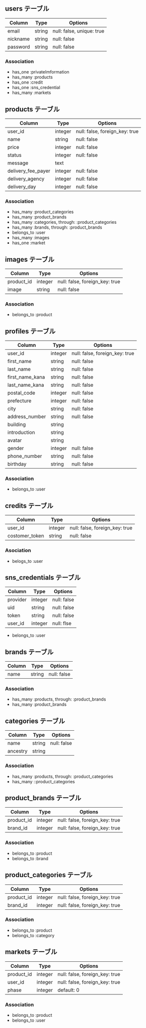 ## users テーブル

| Column   | Type   | Options                   |
| -------- | ------ | ------------------------- |
| email    | string | null: false, unique: true |
| nickname | string | null: false               |
| password | string | null: false               |

### Association

- has_one :privateImformation
- has_many :products
- has_one :credit
- has_one :sns_credential
- has_many :markets

## products テーブル

| Column             | Type    | Options                        |
| ------------------ | ------- | ------------------------------ |
| user_id            | integer | null: false, foreign_key: true |
| name               | string  | null: false                    |
| price              | integer | null: false                    |
| status             | integer | null: false                    |
| message            | text    |                                |
| delivery_fee_payer | integer | null: false                    |
| delivery_agency    | integer | null: false                    |
| delivery_day       | integer | null: false                    |

### Association

- has_many :product_categories
- has_many :product_brands
- has_many :categories, through: :product_categories
- has_many :brands, through: :product_brands
- belongs_to :user
- has_many :images
- has_one :market

## images テーブル

| Column     | Type    | Options                        |
| ---------- | ------- | ------------------------------ |
| product_id | integer | null: false, foreign_key: true |
| image      | string  | null: false                    |

### Association

- belongs_to :product

## profiles テーブル

| Column          | Type    | Options                        |
| --------------- | ------- | ------------------------------ |
| user_id         | integer | null: false, foreign_key: true |
| first_name      | string  | null: false                    |
| last_name       | string  | null: false                    |
| first_name_kana | string  | null: false                    |
| last_name_kana  | string  | null: false                    |
| postal_code     | integer | null: false                    |
| prefecture      | integer | null: false                    |
| city            | string  | null: false                    |
| address_number  | string  | null: false                    |
| building        | string  |                                |
| introduction    | string  |                                |
| avatar          | string  |                                |
| gender          | integer | null: false                    |
| phone_number    | string  | null: false                    |
| birthday        | string  | null: false                    |

### Association

- belongs_to :user

## credits テーブル

| Column         | Type    | Options                        |
| -------------- | ------- | ------------------------------ |
| user_id        | integer | null: false, foreign_key: true |
| costomer_token | string  | null: false                    |

### Asociation

- belogs_to :user

## sns_credentials テーブル

| Column   | Type    | Options     |
| -------- | ------- | ----------- |
| provider | integer | null: false |
| uid      | string  | null: false |
| token    | string  | null: false |
| user_id  | integer | null: flse  |

- belongs_to :user

## brands テーブル

| Column | Type   | Options     |
| ------ | ------ | ----------- |
| name   | string | null: false |

### Association

- has_many :products, through: :product_brands
- has_many :product_brands

## categories テーブル

| Column   | Type   | Options     |
| -------- | ------ | ----------- |
| name     | string | null: false |
| ancestry | string |             |

### Association

- has_many :products, through: :product_categories
- has_many ::product_categories

## product_brands テーブル

| Column     | Type    | Options                        |
| ---------- | ------- | ------------------------------ |
| product_id | integer | null: false, foreign_key: true |
| brand_id   | integer | null: false, foreign_key: true |

### Association

- belongs_to :product
- belongs_to :brand

## product_categories テーブル

| Column     | Type    | Options                        |
| ---------- | ------- | ------------------------------ |
| product_id | integer | null: false, foreign_key: true |
| brand_id   | integer | null: false, foreign_key: true |

### Association

- belongs_to :product
- belongs_to :category

## markets テーブル

| Column     | Type    | Options                        |
| ---------- | ------- | ------------------------------ |
| product_id | integer | null: false, foreign_key: true |
| user_id    | integer | null: false, foreign_key: true |
| phase      | integer | default: 0                     |

### Association

- belongs_to :product
- belongs_to :user
